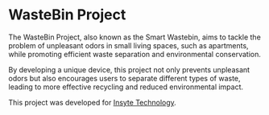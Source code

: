 # WasteBin Project

The WasteBin Project, also known as the Smart Wastebin, aims to tackle the problem of unpleasant odors in small living spaces, such as apartments, while promoting efficient waste separation and environmental conservation. 

By developing a unique device, this project not only prevents unpleasant odors but also encourages users to separate different types of waste, leading to more effective recycling and reduced environmental impact.

This project was developed for [Insyte Technology](https://insyte-technology.nl/).
